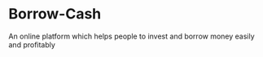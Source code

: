 # Borrow-Cash
An online platform which helps people to invest and borrow money easily and  profitably
